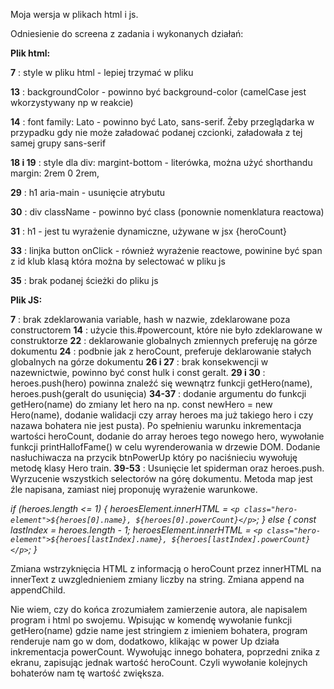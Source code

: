 Moja wersja w plikach html i js.

Odniesienie do screena z zadania i wykonanych działań:

**Plik html:**

**7** : style w pliku html - lepiej trzymać w pliku

**13** : backgroundColor - powinno być background-color (camelCase jest wkorzystywany np w reakcie)

**14** : font family: Lato - powinno być Lato, sans-serif. Żeby przeglądarka w przypadku gdy nie może załadować podanej czcionki, załadowała z tej samej grupy sans-serif

**18 i 19** : style dla div: margint-bottom - literówka, można użyć shorthandu margin: 2rem 0 2rem,

**29** : h1 aria-main - usunięcie atrybutu

**30** : div className - powinno być class (ponownie nomenklatura reactowa)

**31** : h1 - jest tu wyrażenie dynamiczne, używane w jsx {heroCount}

**33** : linjka button onClick - również wyrażenie reactowe, powinine być span z id klub klasą która można by selectować w pliku js

**35** : brak podanej ścieżki do pliku js

**Plik JS:**

**7** : brak zdeklarowania variable, hash w nazwie, zdeklarowane poza constructorem
**14** : użycie this.#powercount, które nie było zdeklarowane w construktorze
**22** : deklarowanie globalnych zmiennych preferuję na górze dokumentu
**24** : podbnie jak z heroCount, preferuje deklarowanie stałych globalnych na górze dokumentu
**26 i 27** : brak konsekwencji w nazewnictwie, powinno być const hulk i const geralt.
**29 i 30** : heroes.push(hero) powinna znaleźć się wewnątrz funkcji getHero(name), heroes.push(geralt do usunięcia)
**34-37** : dodanie argumentu do funkcji getHero(name) do zmiany let hero na np. const newHero = new Hero(name), dodanie walidacji czy array heroes ma już takiego hero i czy nazawa bohatera nie jest pusta). Po spełnieniu warunku inkrementacja wartości heroCount, dodanie do array heroes tego nowego hero, wywołanie funkcji printHallofFame() w celu wyrenderowania w drzewie DOM. Dodanie nasłuchiwacza na przycik btnPowerUp który po naciśnieciu wywołuję metodę klasy Hero train.
**39-53** : Usunięcie let spiderman oraz heroes.push. Wyrzucenie wszystkich selectorów na górę dokumentu.
Metoda map jest źle napisana, zamiast niej proponuję wyrażenie warunkowe.

_if (heroes.length <= 1) {
heroesElement.innerHTML = `<p class="hero-element">${heroes[0].name}, ${heroes[0].powerCount}</p>`;
} else {
const lastIndex = heroes.length - 1;
heroesElement.innerHTML = `<p class="hero-element">${heroes[lastIndex].name}, ${heroes[lastIndex].powerCount}</p>`;
}_

Zmiana wstrzyknięcia HTML z informacją o heroCount przez innerHTML na innerText z uwzglednieniem zmiany liczby na string.
Zmiana append na appendChild.

Nie wiem, czy do końca zrozumiałem zamierzenie autora, ale napisalem program i html po swojemu. Wpisując w komendę wywołanie funkcji getHero(name) gdzie name jest stringiem z imieniem bohatera, program renderuje nam go w dom, dodatkowo, klikając w power Up działa inkrementacja powerCount. Wywołując innego bohatera, poprzedni znika z ekranu, zapisując jednak wartość heroCount. Czyli wywołanie kolejnych bohaterów nam tę wartość zwiększa.